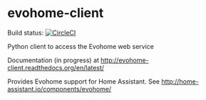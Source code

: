evohome-client
==============

Build status: [![CircleCI](https://circleci.com/gh/watchforstock/evohome-client.svg?style=svg)](https://circleci.com/gh/watchforstock/evohome-client)

Python client to access the Evohome web service

Documentation (in progress) at http://evohome-client.readthedocs.org/en/latest/

Provides Evohome support for Home Assistant. See http://home-assistant.io/components/evohome/
